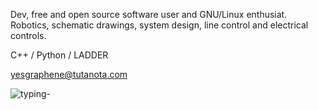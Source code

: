 Dev, free and open source software user and GNU/Linux enthusiat.
Robotics, schematic drawings, system design, line control and electrical controls.

C++ / Python / LADDER

yesgraphene@tutanota.com

![typing-](https://user-images.githubusercontent.com/100496350/185285894-53733811-c342-4226-a124-7dcd71a46e4e.svg)
